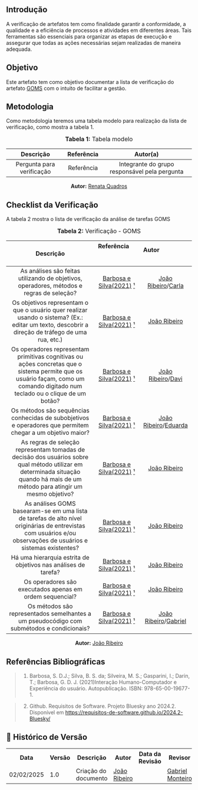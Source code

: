 ## Introdução
A verificação de artefatos tem como finalidade garantir a conformidade, a qualidade e a eficiência de processos e atividades em diferentes áreas. Tais ferramentas são essenciais para organizar as etapas de execução e assegurar que todas as ações necessárias sejam realizadas de maneira adequada. 

## Objetivo
Este artefato tem como objetivo documentar a lista de verificação do artefato [GOMS](../../../AnaliseRequisitos/GOMS.md) com o intuito de facilitar a gestão.

## Metodologia
Como metodologia teremos uma tabela modelo para realização da lista de verificação, como mostra a tabela 1. 

<center>
<font size="3"><b>Tabela 1:</b> Tabela modelo </font>

| Descrição | Referência | Autor(a) |
|:---------:|:---------:|:-----------:|
| Pergunta para verificação | Referência | Integrante do grupo responsável pela pergunta |

<p align="center"><b>Autor:</b> <a href="https://github.com/Renatinha28">Renata Quadros</a></p> 
</center>

## Checklist da Verificação
A tabela 2 mostra o lista de verificação da análise de tarefas GOMS

<center>
<font size="3"><b>Tabela 2:</b> Verificação - GOMS </font>

|                                                                                    Descrição                                                                                    | Referência                                             |                       Autor                                  |
| :-----------------------------------------------------------------------------------------------------------------------------------------------------------------------------: | :----------------------------------------------------: | :-------------------------------------------------------------------------------------: |
|                                            As análises são feitas utilizando de objetivos, operadores, métodos e regras de seleção?                                             | [Barbosa e Silva(2021)](../../../assets/images/verificacao/goms1.PNG) [¹](#ref1)  | [João Ribeiro](https://github.com/Joa0V)/[Carla](https://github.com/ccarlaa)       |
|                Os objetivos representam o que o usuário quer realizar usando o sistema? (Ex.: editar um texto, descobrir a direção de tráfego de uma rua, etc.)                 | [Barbosa e Silva(2021)](../../../assets/images/verificacao/goms2.PNG) [¹](#ref1)  | [João Ribeiro](https://github.com/Joa0V)                         |
|  Os operadores representam primitivas cognitivas ou ações concretas que o sistema permite que os usuário façam, como um comando digitado num teclado ou o clique de um botão?   | [Barbosa e Silva(2021)](../../../assets/images/verificacao/goms3.PNG) [¹](#ref1)  | [João Ribeiro](https://github.com/Joa0V)/[Davi](https://github.com/Jagaima)       |
|                                   Os métodos são sequências conhecidas de subobjetivos e operadores que permitem chegar a um objetivo maior?                                    | [Barbosa e Silva(2021)](../../../assets/images/verificacao/goms4.PNG) [¹](#ref1)  |    [João Ribeiro](https://github.com/Joa0V)/[Eduarda](https://github.com/erteduarda)    |
| As regras de seleção representam tomadas de decisão dos usuários sobre qual método utilizar em determinada situação quando há mais de um método para atingir um mesmo objetivo? | [Barbosa e Silva(2021)](../../../assets/images/verificacao/goms5.PNG) [¹](#ref1)  |                        [João Ribeiro](https://github.com/Joa0V)                         |
|         As análises GOMS basearam-se em uma lista de tarefas de alto nível originárias de entrevistas com usuários e/ou observações de usuários e sistemas existentes?          | [Barbosa e Silva(2021)](../../../assets/images/verificacao/goms6.PNG) [¹](#ref1)  |                        [João Ribeiro](https://github.com/Joa0V)                         |
|                                                         Há uma hierarquia estrita de objetivos nas análises de tarefa?                                                          | [Barbosa e Silva(2021)](../../../assets/images/verificacao/goms7.PNG) [¹](#ref1)  |                        [João Ribeiro](https://github.com/Joa0V)                         |
|                                                            Os operadores são executados apenas em ordem sequencial?                                                             | [Barbosa e Silva(2021)](../../../assets/images/verificacao/goms8.PNG) [¹](#ref1)  |                        [João Ribeiro](https://github.com/Joa0V)                         |
|                                            Os métodos são representados semelhantes a um pseudocódigo com submétodos e condicionais?                                            | [Barbosa e Silva(2021)](../../../assets/images/verificacao/goms9.PNG) [¹](#ref1)  | [João Ribeiro](https://github.com/Joa0V)/[Gabriel](https://github.com/GabrielSMonteiro) |



<p align="center"><b>Autor:</b> <a href="https://github.com/Joa0V">João Ribeiro</a></p> 
</center>

## Referências Bibliográficas

> 1. <a id="ref1"></a> Barbosa, S. D.J.; Silva, B. S. da; Silveira, M. S.; Gasparini, I.; Darin, T.; Barbosa, G. D. J. (2021)Interação Humano-Computador e Experiência do usuário. Autopublicação. ISBN: 978-65-00-19677-1.

> 2. <a id="ref2"></a> Github. Requisitos de Software. Projeto Bluesky ano 2024.2. Disponível em <https://requisitos-de-software.github.io/2024.2-Bluesky/>

## :round_pushpin: Histórico de Versão 

<div align="center">
    <table>
        <tr>
            <th>Data</th>
            <th>Versão</th>
            <th>Descrição</th>
            <th>Autor</th>
            <th>Data da Revisão</th>
            <th>Revisor</th>
        </tr>
        <tr>
            <td>02/02/2025</td>
            <td>1.0</td>
            <td>Criação do documento</td>
            <td><a href="https://github.com/Joa0V">João Ribeiro</a></td>
            <td></td>
            <td><a href="https://github.com/GabrielSMonteiro">Gabriel Monteiro</a></td>
        </tr>
    </table>
</div>